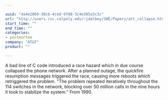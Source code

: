 ```yaml
---

uuid: "4a4e2060-38cb-4ced-9788-3c4e305a3c3c"
url: "http://users.csc.calpoly.edu/~jdalbey/SWE/Papers/att_collapse.html"
start_time: ""
end_time: ""
categories:
- postmortem
company: "AT&T"
product: ""

---
```


A bad line of C code introduced a race hazard which in due course collapsed the phone network. After a planned outage, the quickfire resumption messages triggered the race,  causing more reboots which retriggered the problem. "The problem repeated iteratively throughout the 114 switches in the network, blocking over 50 million calls in the nine hours it took to stabilize the system." From 1990.
